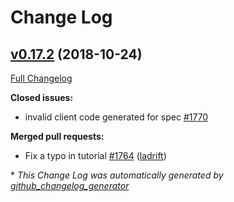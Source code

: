 # Change Log

## [v0.17.2](https://github.com/M15t/go-swagger/tree/v0.17.2) (2018-10-24)

[Full Changelog](https://github.com/M15t/go-swagger/compare/v0.17.1...v0.17.2)

**Closed issues:**

- invalid client code generated for spec [\#1770](https://github.com/M15t/go-swagger/issues/1770)

**Merged pull requests:**

- Fix a typo in tutorial [\#1764](https://github.com/M15t/go-swagger/pull/1764) ([ladrift](https://github.com/ladrift))

\* _This Change Log was automatically generated by [github_changelog_generator](https://github.com/skywinder/Github-Changelog-Generator)_

